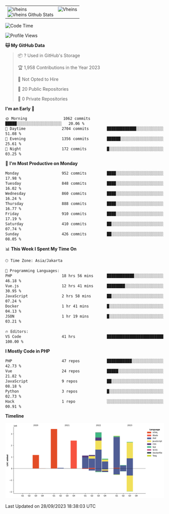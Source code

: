 <table>
  <tr>
    <td valign="top">
      <img src="https://github-readme-streak-stats.herokuapp.com/?user=Vheins&" alt="Vheins" /><br/>
      <img src="https://github-readme-stats.vercel.app/api?username=vheins&count_private=true&show_icons=true" alt="Vheins Github Stats">
    </td>
    <td valign="top">
      <img src="https://github-readme-stats.vercel.app/api/top-langs/?username=Vheins&count_private=true" alt="Vheins" /><br/>
    </td>
  </tr>
</table>

<!--START_SECTION:waka-->
![Code Time](http://img.shields.io/badge/Code%20Time-662%20hrs%2047%20mins-blue)

![Profile Views](http://img.shields.io/badge/Profile%20Views-0-blue)

**🐱 My GitHub Data** 

> 📦 ? Used in GitHub's Storage 
 > 
> 🏆 1,958 Contributions in the Year 2023
 > 
> 🚫 Not Opted to Hire
 > 
> 📜 20 Public Repositories 
 > 
> 🔑 0 Private Repositories 
 > 
**I'm an Early 🐤** 

```text
🌞 Morning                1062 commits        █████░░░░░░░░░░░░░░░░░░░░   20.06 % 
🌆 Daytime                2704 commits        █████████████░░░░░░░░░░░░   51.08 % 
🌃 Evening                1356 commits        ██████░░░░░░░░░░░░░░░░░░░   25.61 % 
🌙 Night                  172 commits         █░░░░░░░░░░░░░░░░░░░░░░░░   03.25 % 
```
📅 **I'm Most Productive on Monday** 

```text
Monday                   952 commits         ████░░░░░░░░░░░░░░░░░░░░░   17.98 % 
Tuesday                  848 commits         ████░░░░░░░░░░░░░░░░░░░░░   16.02 % 
Wednesday                860 commits         ████░░░░░░░░░░░░░░░░░░░░░   16.24 % 
Thursday                 888 commits         ████░░░░░░░░░░░░░░░░░░░░░   16.77 % 
Friday                   910 commits         ████░░░░░░░░░░░░░░░░░░░░░   17.19 % 
Saturday                 410 commits         ██░░░░░░░░░░░░░░░░░░░░░░░   07.74 % 
Sunday                   426 commits         ██░░░░░░░░░░░░░░░░░░░░░░░   08.05 % 
```


📊 **This Week I Spent My Time On** 

```text
🕑︎ Time Zone: Asia/Jakarta

💬 Programming Languages: 
PHP                      18 hrs 56 mins      ████████████░░░░░░░░░░░░░   46.18 % 
Vue.js                   12 hrs 41 mins      ████████░░░░░░░░░░░░░░░░░   30.95 % 
JavaScript               2 hrs 58 mins       ██░░░░░░░░░░░░░░░░░░░░░░░   07.24 % 
Docker                   1 hr 41 mins        █░░░░░░░░░░░░░░░░░░░░░░░░   04.13 % 
JSON                     1 hr 19 mins        █░░░░░░░░░░░░░░░░░░░░░░░░   03.21 % 

🔥 Editors: 
VS Code                  41 hrs              █████████████████████████   100.00 % 
```

**I Mostly Code in PHP** 

```text
PHP                      47 repos            ███████████░░░░░░░░░░░░░░   42.73 % 
Vue                      24 repos            █████░░░░░░░░░░░░░░░░░░░░   21.82 % 
JavaScript               9 repos             ██░░░░░░░░░░░░░░░░░░░░░░░   08.18 % 
Python                   3 repos             █░░░░░░░░░░░░░░░░░░░░░░░░   02.73 % 
Hack                     1 repo              ░░░░░░░░░░░░░░░░░░░░░░░░░   00.91 % 
```



**Timeline**

![Lines of Code chart](https://raw.githubusercontent.com/vheins/vheins/main/assets/bar_graph.png)


 Last Updated on 28/09/2023 18:38:03 UTC
<!--END_SECTION:waka-->
